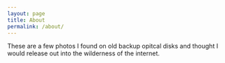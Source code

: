 ```yaml
---
layout: page
title: About
permalink: /about/
---
```


These are a few photos I found on old backup opitcal disks and thought I would release out into the wilderness of the internet.
